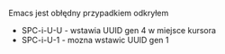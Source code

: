 Emacs jest obłędny przypadkiem odkryłem

- SPC-i-U-U - wstawia UUID gen 4 w miejsce kursora
- SPC-i-U-1 - mozna wstawic UUID gen 1
